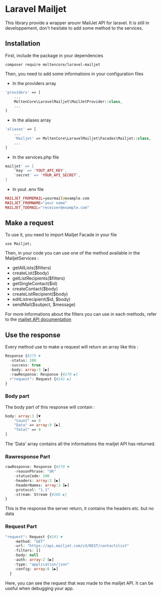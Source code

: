 # Laravel Mailjet

This library provide a wrapper arounr MailJet API for laravel. It is still in developpement, don't hesitate to add some method to the services.

## Installation

First, include the package in your dependencies

    composer require moltencore/laravel-mailjet

Then, you need to add some informations in your configuration files

* In the providers array

```php
'providers' => [
    ...
    MoltenCore\LaravelMailjet\MailJetProvider::class,
    ...
]
```

* In the aliases array

```php
'aliases' => [
    ...
    'Mailjet' => MoltenCore\LaravelMailjet\Facades\Mailjet::class,
    ...
]
```

* In the services.php file

```php
mailjet' => [
    'key' => 'YOUT_API_KEY',
    'secret' => 'YOUR_API_SECRET',
]
```

* In yout .env file

```php
MAILJET_FROMEMAIL=yourmail@example.com
MAILJET_FROMNAME="your name"
MAILJET_TOEMAIL="receiver@example.com"
```

## Make a request

To use it, you need to import Mailjet Facade in your file

    use Mailjet;


Then, in your code you can use one of the method available in the MailjetServices :

* getAllLists($filters)
* createList($body)
* getListRecipients($filters)
* getSingleContact($id)
* createContact($body)
* createListRecipient($body)
* editListrecipient($id, $body)
* sendMail($subject, $message)

For more informations about the filters you can use in each methods, refer to the [mailjet API documentation](https://dev.mailjet.com/email-api/v3/apikey/)


## Use the response

Every method use to make a request will return an array like this :

```php
Response {#275 ▼
  -status: 200
  -success: true
  -body: array:3 [▶]
  -rawResponse: Response {#270 ▶}
  +"request": Request {#241 ▶}
}
```

### Body part

The body part of this response will contain :

```php
body: array:3 [▼
    "Count" => 9
    "Data" => array:9 [▶]
    "Total" => 9
]
```

The 'Data' array contains all the informations the mailjet API has returned.

### Rawresponse Part

```php
rawResponse: Response {#270 ▼
    -reasonPhrase: "OK"
    -statusCode: 200
    -headers: array:3 [▶]
    -headerNames: array:3 [▶]
    -protocol: "1.1"
    -stream: Stream {#268 ▶}
}
```

This is the response the server return, it contains the headers etc. but no data

### Request Part

```php
"request": Request {#241 ▼
    -method: "GET"
    -url: "https://api.mailjet.com/v3/REST/contactslist"
    -filters: []
    -body: null
    -auth: array:2 [▶]
    -type: "application/json"
    -config: array:8 [▶]
  }
```

Here, you can see the request that was made to the mailjet API. It can be useful when debugging your app.
